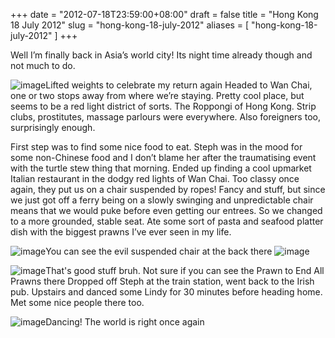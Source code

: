 +++
date = "2012-07-18T23:59:00+08:00"
draft = false
title = "Hong Kong 18 July 2012"
slug = "hong-kong-18-july-2012"
aliases = [
	"hong-kong-18-july-2012"
]
+++

Well I’m finally back in Asia’s world city! Its night time already though and not much to do.


![image](/travel-blog/images/2012/07/wpid-camerazoom-201207181705328931.jpg "CameraZOOM-20120718170532893.jpg")Lifted weights to celebrate my return again Headed to Wan Chai, one or two stops away from where we’re staying. Pretty cool place, but seems to be a red light district of sorts. The Roppongi of Hong Kong. Strip clubs, prostitutes, massage parlours were everywhere. Also foreigners too, surprisingly enough.

First step was to find some nice food to eat. Steph was in the mood for some non-Chinese food and I don’t blame her after the traumatising event with the turtle stew thing that morning. Ended up finding a cool upmarket Italian restaurant in the dodgy red lights of Wan Chai. Too classy once again, they put us on a chair suspended by ropes! Fancy and stuff, but since we just got off a ferry being on a slowly swinging and unpredictable chair means that we would puke before even getting our entrees. So we changed to a more grounded, stable seat. Ate some sort of pasta and seafood platter dish with the biggest prawns I’ve ever seen in my life.


![image](/travel-blog/images/2012/07/wpid-camerazoom-20120718215551203.jpg "CameraZOOM-20120718215551203.jpg")You can see the evil suspended chair at the back there 
![image](/travel-blog/images/2012/07/wpid-camerazoom-20120718215606025.jpg "CameraZOOM-20120718215606025.jpg")


![image](/travel-blog/images/2012/07/wpid-camerazoom-20120718221643593.jpg "CameraZOOM-20120718221643593.jpg")That's good stuff bruh. Not sure if you can see the Prawn to End All Prawns there Dropped off Steph at the train station, went back to the Irish pub. Upstairs and danced some Lindy for 30 minutes before heading home. Met some nice people there too.


![image](/travel-blog/images/2012/07/wpid-camerazoom-20120718225448658.jpg "CameraZOOM-20120718225448658.jpg")Dancing! The world is right once again 
